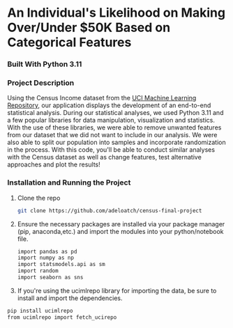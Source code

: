# An Individual's Likelihood on Making Over/Under $50K Based on Categorical Features

### Built With Python 3.11

<!-- ABOUT THE PROJECT -->
### Project Description

Using the Census Income dataset from the <a href="https://archive.ics.uci.edu/dataset/2/adult">UCI Machine Learning Repository</a>, our application displays the development of an end-to-end statistical analysis. During our statistical analyses, we used Python 3.11 and a few popular libraries for data manipulation, visualization and statistics. With the use of these libraries, we were able to remove unwanted features from our dataset that we did not want to include in our analysis. We were also able to split our population into samples and incorporate randomization in the process. With this code, you'll be able to conduct similar analyses with the Census dataset as well as change features, test alternative approaches and plot the results!

<!-- Installation and Running the Project -->
### Installation and Running the Project

1. Clone the repo 
   ```sh
   git clone https://github.com/adeloatch/census-final-project 
   
2. Ensure the necessary packages are installed via your package manager (pip, anaconda,etc.) and import the modules into your python/notebook file. 
    ```sh
   import pandas as pd
   import numpy as np
    import statsmodels.api as sm
    import random
    import seaborn as sns 
3. If you're using the ucimlrepo library for importing the data, be sure to install and import the dependencies.
  ```sh
  pip install ucimlrepo
  from ucimlrepo import fetch_ucirepo
